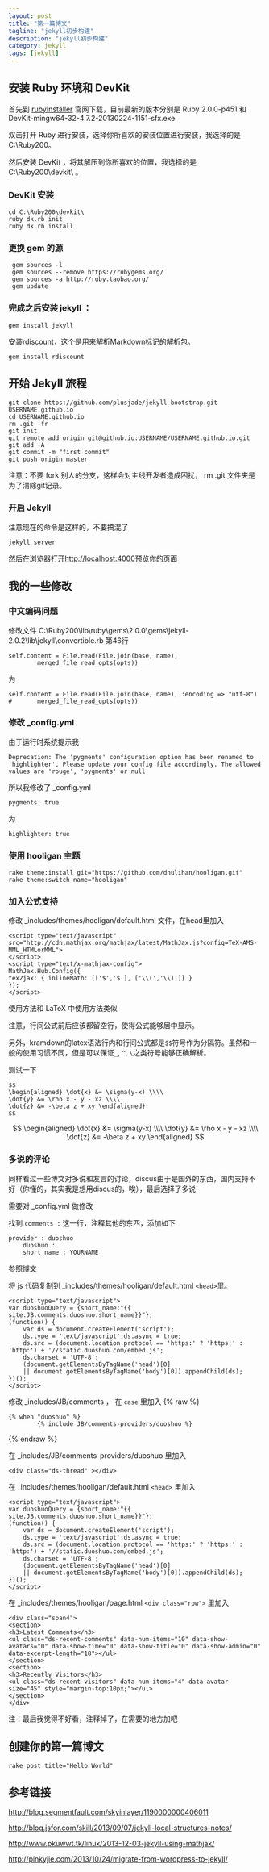 ```yaml
---
layout: post
title: "第一篇博文"
tagline: "jekyll初步构建"
description: "jekyll初步构建"
category: jekyll
tags: [jekyll]
---
```



## 安装 Ruby 环境和 DevKit

首先到 [rubyInstaller](http://rubyinstaller.org/downloads/) 官网下载，目前最新的版本分别是 Ruby 2.0.0-p451 和 DevKit-mingw64-32-4.7.2-20130224-1151-sfx.exe

双击打开 Ruby 进行安装，选择你所喜欢的安装位置进行安装，我选择的是 C:\Ruby200。

然后安装 DevKit ，将其解压到你所喜欢的位置，我选择的是 C:\Ruby200\devkit\ 。

### DevKit 安装

	cd C:\Ruby200\devkit\
	ruby dk.rb init
	ruby dk.rb install

### 更换 gem 的源

	 gem sources -l
	 gem sources --remove https://rubygems.org/
	 gem sources -a http://ruby.taobao.org/
     gem update
	
### 完成之后安装 jekyll ：

	gem install jekyll

安装rdiscount，这个是用来解析Markdown标记的解析包。

	gem install rdiscount

## 开始 Jekyll 旅程

	git clone https://github.com/plusjade/jekyll-bootstrap.git USERNAME.github.io
	cd USERNAME.github.io
	rm .git -fr
	git init
	git remote add origin git@github.io:USERNAME/USERNAME.github.io.git
	git add -A
	git commit -m "first commit"
	git push origin master

注意：不要 fork 别人的分支，这样会对主线开发者造成困扰， rm .git 文件夹是为了清除git记录。

### 开启 Jekyll

注意现在的命令是这样的，不要搞混了

	jekyll server

然后在浏览器打开<http://localhost:4000>预览你的页面

## 我的一些修改

### 中文编码问题

修改文件 C:\Ruby200\lib\ruby\gems\2.0.0\gems\jekyll-2.0.2\lib\jekyll\convertible.rb 第46行

	self.content = File.read(File.join(base, name),
			merged_file_read_opts(opts))
	
为
	
	self.content = File.read(File.join(base, name), :encoding => "utf-8")
	#		merged_file_read_opts(opts))

### 修改 _config.yml

由于运行时系统提示我

	Deprecation: The 'pygments' configuration option has been renamed to 'highlighter', Please update your config file accordingly. The allowed values are 'rouge', 'pygments' or null

所以我修改了 _config.yml

	pygments: true

为

	highlighter: true
	
### 使用 hooligan 主题

	rake theme:install git="https://github.com/dhulihan/hooligan.git"
	rake theme:switch name="hooligan"

### 加入公式支持

修改 _includes/themes/hooligan/default.html 文件，在head里加入

	<script type="text/javascript" src="http://cdn.mathjax.org/mathjax/latest/MathJax.js?config=TeX-AMS-MML_HTMLorMML">
	</script>
	<script type="text/x-mathjax-config">
	MathJax.Hub.Config({
	tex2jax: { inlineMath: [['$','$'], ['\\(','\\)']] }
	});
	</script>

使用方法和 LaTeX 中使用方法类似

注意，行间公式前后应该都留空行，使得公式能够居中显示。

另外，kramdown的latex语法行内和行间公式都是`$$`符号作为分隔符。虽然和一般的使用习惯不同，但是可以保证`_`, `^`, `\`之类符号能够正确解析。

测试一下

	$$ 
	\begin{aligned} \dot{x} &= \sigma(y-x) \\\\
	\dot{y} &= \rho x - y - xz \\\\
	\dot{z} &= -\beta z + xy \end{aligned}
	$$

$$ 
\begin{aligned} \dot{x} &= \sigma(y-x) \\\\
\dot{y} &= \rho x - y - xz \\\\
\dot{z} &= -\beta z + xy \end{aligned}
$$

### 多说的评论

同样看过一些博文对多说和友言的讨论，discus由于是国外的东西，国内支持不好（你懂的，其实我是想用discus的，唉），最后选择了多说

需要对 _config.yml 做修改

找到 `comments :` 这一行，注释其他的东西，添加如下

	provider : duoshuo
		duoshuo :
		short_name : YOURNAME

参照[博文](http://pinkyjie.com/2013/10/24/migrate-from-wordpress-to-jekyll/)

将 js 代码复制到 _includes/themes/hooligan/default.html `<head>`里。

	<script type="text/javascript">
	var duoshuoQuery = {short_name:"{{ site.JB.comments.duoshuo.short_name}}"};
	(function() {
		var ds = document.createElement('script');
		ds.type = 'text/javascript';ds.async = true;
		ds.src = (document.location.protocol == 'https:' ? 'https:' : 'http:') + '//static.duoshuo.com/embed.js';
		ds.charset = 'UTF-8';
		(document.getElementsByTagName('head')[0] 
		|| document.getElementsByTagName('body')[0]).appendChild(ds);
	})();
	</script>

修改 _includes/JB/comments ， 在 `case` 里加入
{% raw %}
<div class="highlighter-rouge">
<pre class="highlight"><code>{% when "duoshuo" %}
        {% include JB/comments-providers/duoshuo %}
</code></pre></div>
{% endraw %}

在 _includes/JB/comments-providers/duoshuo 里加入

	<div class="ds-thread" ></div>

在 _includes/themes/hooligan/default.html `<head>` 里加入


	<script type="text/javascript">
	var duoshuoQuery = {short_name:"{{ site.JB.comments.duoshuo.short_name}}"};
	(function() {
		var ds = document.createElement('script');
		ds.type = 'text/javascript';ds.async = true;
		ds.src = (document.location.protocol == 'https:' ? 'https:' : 'http:') + '//static.duoshuo.com/embed.js';
		ds.charset = 'UTF-8';
		(document.getElementsByTagName('head')[0] 
		|| document.getElementsByTagName('body')[0]).appendChild(ds);
	})();
	</script>

在 _includes/themes/hooligan/page.html `<div class="row">` 里加入

	<div class="span4">
	<section>
	<h3>Latest Comments</h3>
	<ul class="ds-recent-comments" data-num-items="10" data-show-avatars="0" data-show-time="0" data-show-title="0" data-show-admin="0" data-excerpt-length="18"></ul>
	</section>
	<section>
	<h3>Recently Visitors</h3>
	<ul class="ds-recent-visitors" data-num-items="4" data-avatar-size="45" style="margin-top:10px;"></ul>
	</section>
	</div>

注：最后我觉得不好看，注释掉了，在需要的地方加吧


## 创建你的第一篇博文

	rake post title="Hello World"
	
	
	
	
	
## 参考链接

<http://blog.segmentfault.com/skyinlayer/1190000000406011>

<http://blog.jsfor.com/skill/2013/09/07/jekyll-local-structures-notes/>

<http://www.pkuwwt.tk/linux/2013-12-03-jekyll-using-mathjax/>

<http://pinkyjie.com/2013/10/24/migrate-from-wordpress-to-jekyll/>
